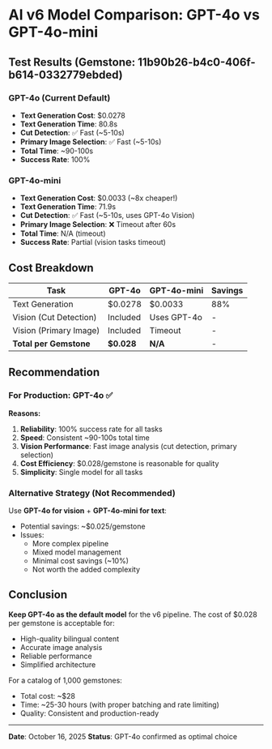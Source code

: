 # AI v6 Model Comparison: GPT-4o vs GPT-4o-mini

## Test Results (Gemstone: 11b90b26-b4c0-406f-b614-0332779ebded)

### GPT-4o (Current Default)
- **Text Generation Cost**: $0.0278
- **Text Generation Time**: 80.8s
- **Cut Detection**: ✅ Fast (~5-10s)
- **Primary Image Selection**: ✅ Fast (~5-10s)
- **Total Time**: ~90-100s
- **Success Rate**: 100%

### GPT-4o-mini
- **Text Generation Cost**: $0.0033 (~8x cheaper!)
- **Text Generation Time**: 71.9s
- **Cut Detection**: ✅ Fast (~5-10s, uses GPT-4o Vision)
- **Primary Image Selection**: ❌ Timeout after 60s
- **Total Time**: N/A (timeout)
- **Success Rate**: Partial (vision tasks timeout)

## Cost Breakdown

| Task | GPT-4o | GPT-4o-mini | Savings |
|------|--------|-------------|---------|
| Text Generation | $0.0278 | $0.0033 | 88% |
| Vision (Cut Detection) | Included | Uses GPT-4o | - |
| Vision (Primary Image) | Included | Timeout | - |
| **Total per Gemstone** | **$0.028** | **N/A** | - |

## Recommendation

### For Production: **GPT-4o** ✅

**Reasons:**
1. **Reliability**: 100% success rate for all tasks
2. **Speed**: Consistent ~90-100s total time
3. **Vision Performance**: Fast image analysis (cut detection, primary selection)
4. **Cost Efficiency**: $0.028/gemstone is reasonable for quality
5. **Simplicity**: Single model for all tasks

### Alternative Strategy (Not Recommended)

Use **GPT-4o for vision** + **GPT-4o-mini for text**:
- Potential savings: ~$0.025/gemstone
- Issues:
  - More complex pipeline
  - Mixed model management
  - Minimal cost savings (~10%)
  - Not worth the added complexity

## Conclusion

**Keep GPT-4o as the default model** for the v6 pipeline. The cost of $0.028 per gemstone is acceptable for:
- High-quality bilingual content
- Accurate image analysis
- Reliable performance
- Simplified architecture

For a catalog of 1,000 gemstones:
- Total cost: ~$28
- Time: ~25-30 hours (with proper batching and rate limiting)
- Quality: Consistent and production-ready

---

**Date**: October 16, 2025
**Status**: GPT-4o confirmed as optimal choice
